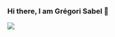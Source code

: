 ### Hi there, I am Grégori Sabel 👋

<img src="https://github-readme-stats.vercel.app/api?username=Greg-art&&show_icons=true&title_color=DBCBA7&icon_color=F9F9BD&text_color=daf7dc&bg_color=38342B" border=0 style="border:0; text-decoration:none; outline:none">

<!--
<img src="https://github-readme-stats.vercel.app/api?username=Greg-art&&show_icons=true&title_color=86AB6F&icon_color=86AB6F&text_color=545240&bg_color=FFFFFF" border="0" style="border:0; text-decoration:none; outline:none">
-->




<!--
**Greg-art/Greg-art** is a ✨ _special_ ✨ repository because its `README.md` (this file) appears on your GitHub profile.

Here are some ideas to get you started:

- 🔭 I’m currently working on ...
- 🌱 I’m currently learning ...
- 👯 I’m looking to collaborate on ...
- 🤔 I’m looking for help with ...
- 💬 Ask me about ...
- 📫 How to reach me: ...
- 😄 Pronouns: ...
- ⚡ Fun fact: ...
-->
